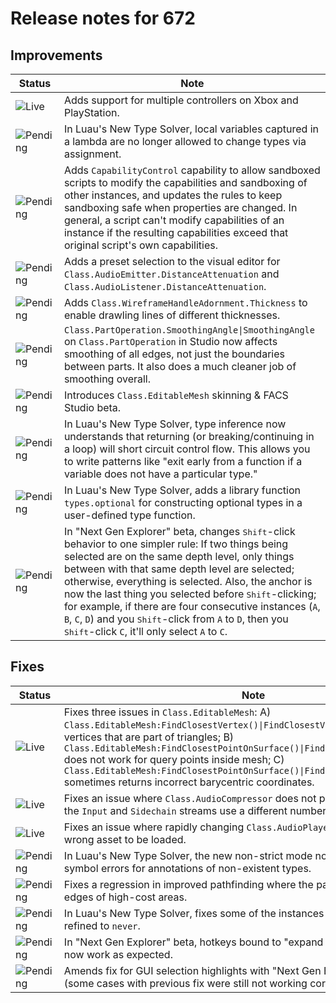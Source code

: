 # Release notes for 672

## Improvements

| Status | Note |
|--------|------|
| ![Live](https://img.shields.io/badge/Live-009E57?style=flat)  | Adds support for multiple controllers on Xbox and PlayStation. |
| ![Pending](https://img.shields.io/badge/Pending-DEA517?style=flat)  | In Luau's New Type Solver, local variables captured in a lambda are no longer allowed to change types via assignment. |
| ![Pending](https://img.shields.io/badge/Pending-DEA517?style=flat)  | Adds `CapabilityControl` capability to allow sandboxed scripts to modify the capabilities and sandboxing of other instances, and updates the rules to keep sandboxing safe when properties are changed. In general, a script can't modify capabilities of an instance if the resulting capabilities exceed that original script's own capabilities. |
| ![Pending](https://img.shields.io/badge/Pending-DEA517?style=flat)  | Adds a preset selection to the visual editor for `Class.AudioEmitter.DistanceAttenuation` and `Class.AudioListener.DistanceAttenuation`. |
| ![Pending](https://img.shields.io/badge/Pending-DEA517?style=flat)  | Adds `Class.WireframeHandleAdornment.Thickness` to enable drawling lines of different thicknesses. |
| ![Pending](https://img.shields.io/badge/Pending-DEA517?style=flat)  | `Class.PartOperation.SmoothingAngle\|SmoothingAngle` on `Class.PartOperation` in Studio now affects smoothing of all edges, not just the boundaries between parts. It also does a much cleaner job of smoothing overall. |
| ![Pending](https://img.shields.io/badge/Pending-DEA517?style=flat)  | Introduces `Class.EditableMesh` skinning & FACS Studio beta. |
| ![Pending](https://img.shields.io/badge/Pending-DEA517?style=flat)  | In Luau's New Type Solver, type inference now understands that returning (or breaking/continuing in a loop) will short circuit control flow. This allows you to write patterns like "exit early from a function if a variable does not have a particular type." |
| ![Pending](https://img.shields.io/badge/Pending-DEA517?style=flat)  | In Luau's New Type Solver, adds a library function `types.optional` for constructing optional types in a user-defined type function. |
| ![Pending](https://img.shields.io/badge/Pending-DEA517?style=flat)  | In "Next Gen Explorer" beta, changes <kbd>Shift</kbd>-click behavior to one simpler rule: If two things being selected are on the same depth level, only things between with that same depth level are selected; otherwise, everything is selected. Also, the anchor is now the last thing you selected before <kbd>Shift</kbd>-clicking; for example, if there are four consecutive instances (`A`, `B`, `C`, `D`) and you <kbd>Shift</kbd>-click from `A` to `D`, then you <kbd>Shift</kbd>-click `C`, it'll only select `A` to `C`. |
## Fixes

| Status | Note |
|--------|------|
| ![Live](https://img.shields.io/badge/Live-009E57?style=flat)  | Fixes three issues in `Class.EditableMesh`: A) `Class.EditableMesh:FindClosestVertex()\|FindClosestVertex()` only returns vertices that are part of triangles; B) `Class.EditableMesh:FindClosestPointOnSurface()\|FindClosestPointOnSurface()` does not work for query points inside mesh; C) `Class.EditableMesh:FindClosestPointOnSurface()\|FindClosestPointOnSurface()` sometimes returns incorrect barycentric coordinates. |
| ![Live](https://img.shields.io/badge/Live-009E57?style=flat)  | Fixes an issue where `Class.AudioCompressor` does not properly compress when the `Input` and `Sidechain` streams use a different number of channels. |
| ![Live](https://img.shields.io/badge/Live-009E57?style=flat)  | Fixes an issue where rapidly changing `Class.AudioPlayer.Asset` could cause the wrong asset to be loaded. |
| ![Pending](https://img.shields.io/badge/Pending-DEA517?style=flat)  | In Luau's New Type Solver, the new non-strict mode now reports unknown symbol errors for annotations of non-existent types. |
| ![Pending](https://img.shields.io/badge/Pending-DEA517?style=flat)  | Fixes a regression in improved pathfinding where the path would stick to the edges of high-cost areas. |
| ![Pending](https://img.shields.io/badge/Pending-DEA517?style=flat)  | In Luau's New Type Solver, fixes some of the instances of Roblox types getting refined to `never`. |
| ![Pending](https://img.shields.io/badge/Pending-DEA517?style=flat)  | In "Next Gen Explorer" beta, hotkeys bound to "expand all" and "collapse all" now work as expected. |
| ![Pending](https://img.shields.io/badge/Pending-DEA517?style=flat)  | Amends fix for GUI selection highlights with "Next Gen Explorer" beta enabled (some cases with previous fix were still not working correctly). |
